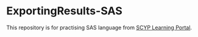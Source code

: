 # ExportingResults-SAS

This repository is for practising SAS language from [SCYP Learning Portal](https://www.sas.com/sas/training/scyp.html).
